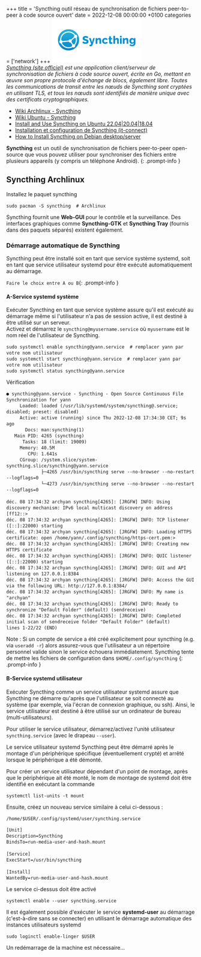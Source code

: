 +++
title = 'Syncthing outil réseau de synchronisation de fichiers peer-to-peer à code source ouvert'
date = 2022-12-08 00:00:00 +0100
categories = ['network']
+++
![Syncthing](syncthingnet-ar21.svg)  
*[Syncthing (site officiel)](https://syncthing.net/) est une application client/serveur de synchronisation de fichiers à code source ouvert, écrite en Go, mettant en œuvre son propre protocole d'échange de blocs, également libre. Toutes les communications de transit entre les nœuds de Syncthing sont cryptées en utilisant TLS, et tous les nœuds sont identifiés de manière unique avec des certificats cryptographiques.*

* [Wiki Archlinux - Syncthing](https://wiki.archlinux.org/title/syncthing)
* [Wiki Ubuntu - Syncthing](https://doc.ubuntu-fr.org/syncthing)
* [Install and Use Syncthing on Ubuntu 22.04|20.04|18.04](https://computingforgeeks.com/how-to-install-and-use-syncthing-on-ubuntu/)
* [Installation et configuration de Syncthing (it-connect)](https://www.it-connect.fr/installation-et-configuration-de-syncthing/)
* [How to Install Syncthing on Debian desktop/server](https://www.linuxbabe.com/debian/install-syncthing)

**Syncthing** est un outil de synchronisation de fichiers peer-to-peer open-source que vous pouvez utiliser pour synchroniser des fichiers entre plusieurs appareils (y compris un téléphone Android).
{: .prompt-info }

## Syncthing Archlinux

Installez le paquet syncthing

    sudo pacman -S syncthing  # Archlinux

Syncthing fournit une **Web-GUI** pour le contrôle et la surveillance. Des interfaces graphiques comme **Syncthing-GTK** et **Syncthing Tray** (fournis dans des paquets séparés) existent également.

### Démarrage automatique de Syncthing

Syncthing peut être installé soit en tant que service système systemd, soit en tant que service utilisateur systemd pour être exécuté automatiquement au démarrage.  

`Faire le choix entre A ou B`{: .prompt-info }

#### A-Service systemd système

Exécuter Syncthing en tant que service système assure qu'il est exécuté au démarrage même si l'utilisateur n'a pas de session active, il est destiné à être utilisé sur un serveur.  
Activez et démarrez le `syncthing@myusername.service` où `myusername` est le nom réel de l'utilisateur de Syncthing.

```shell
sudo systemctl enable syncthing@yann.service  # remplacer yann par votre nom utilisateur
sudo systemctl start syncthing@yann.service  # remplacer yann par votre nom utilisateur
sudo systemctl status syncthing@yann.service
```

Vérification

```
● syncthing@yann.service - Syncthing - Open Source Continuous File Synchronization for yann
     Loaded: loaded (/usr/lib/systemd/system/syncthing@.service; disabled; preset: disabled)
     Active: active (running) since Thu 2022-12-08 17:34:30 CET; 9s ago
       Docs: man:syncthing(1)
   Main PID: 4265 (syncthing)
      Tasks: 18 (limit: 19009)
     Memory: 40.5M
        CPU: 1.641s
     CGroup: /system.slice/system-syncthing.slice/syncthing@yann.service
             ├─4265 /usr/bin/syncthing serve --no-browser --no-restart --logflags=0
             └─4273 /usr/bin/syncthing serve --no-browser --no-restart --logflags=0

déc. 08 17:34:32 archyan syncthing[4265]: [JRGFW] INFO: Using discovery mechanism: IPv6 local multicast discovery on address [ff12::>
déc. 08 17:34:32 archyan syncthing[4265]: [JRGFW] INFO: TCP listener ([::]:22000) starting
déc. 08 17:34:32 archyan syncthing[4265]: [JRGFW] INFO: Loading HTTPS certificate: open /home/yann/.config/syncthing/https-cert.pem:>
déc. 08 17:34:32 archyan syncthing[4265]: [JRGFW] INFO: Creating new HTTPS certificate
déc. 08 17:34:32 archyan syncthing[4265]: [JRGFW] INFO: QUIC listener ([::]:22000) starting
déc. 08 17:34:32 archyan syncthing[4265]: [JRGFW] INFO: GUI and API listening on 127.0.0.1:8384
déc. 08 17:34:32 archyan syncthing[4265]: [JRGFW] INFO: Access the GUI via the following URL: http://127.0.0.1:8384/
déc. 08 17:34:32 archyan syncthing[4265]: [JRGFW] INFO: My name is "archyan"
déc. 08 17:34:32 archyan syncthing[4265]: [JRGFW] INFO: Ready to synchronize "Default Folder" (default) (sendreceive)
déc. 08 17:34:32 archyan syncthing[4265]: [JRGFW] INFO: Completed initial scan of sendreceive folder "Default Folder" (default)
lines 1-22/22 (END)
```

Note : Si un compte de service a été créé explicitement pour syncthing (e.g. via `useradd -r`) alors assurez-vous que l'utilisateur a un répertoire personnel valide sinon le service échouera immédiatement. Syncthing tente de mettre les fichiers de configuration dans `$HOME/.config/syncthing`
{: .prompt-info }

#### B-Service systemd utilisateur

Exécuter Syncthing comme un service utilisateur systemd assure que Syncthing ne démarre qu'après que l'utilisateur se soit connecté au système (par exemple, via l'écran de connexion graphique, ou ssh). Ainsi, le service utilisateur est destiné à être utilisé sur un ordinateur de bureau (multi-utilisateurs). 

Pour utiliser le service utilisateur, démarrez/activez l'unité utilisateur `syncthing.service` (avec le drapeau `--user`).

Le service utilisateur systemd Syncthing peut être démarré après le montage d'un périphérique spécifique (éventuellement crypté) et arrêté lorsque le périphérique a été démonté.  

Pour créer un service utilisateur dépendant d'un point de montage, après que le périphérique ait été monté, le nom de montage de systemd doit être identifié en exécutant la commande

    systemctl list-units -t mount

Ensuite, créez un nouveau service similaire à celui ci-dessous : 

    /home/$USER/.config/systemd/user/syncthing.service

```
[Unit]
Description=Syncthing
BindsTo=run-media-user-and-hash.mount

[Service]
ExecStart=/usr/bin/syncthing

[Install]
WantedBy=run-media-user-and-hash.mount
```

Le service ci-dessus doit être activé 

    systemctl enable --user syncthing.service

Il est également possible d'exécuter le service **systemd-user** au démarrage (c'est-à-dire sans se connecter) en utilisant le démarrage automatique des instances utilisateurs systemd 

    sudo loginctl enable-linger $USER

Un redémarrage de la machine est nécessaire...

